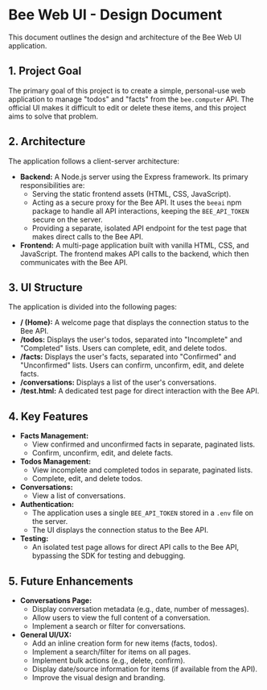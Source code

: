 # Bee Web UI - Design Document

This document outlines the design and architecture of the Bee Web UI application.

## 1. Project Goal

The primary goal of this project is to create a simple, personal-use web application to manage "todos" and "facts" from the `bee.computer` API. The official UI makes it difficult to edit or delete these items, and this project aims to solve that problem.

## 2. Architecture

The application follows a client-server architecture:

-   **Backend:** A Node.js server using the Express framework. Its primary responsibilities are:
    -   Serving the static frontend assets (HTML, CSS, JavaScript).
    -   Acting as a secure proxy for the Bee API. It uses the `beeai` npm package to handle all API interactions, keeping the `BEE_API_TOKEN` secure on the server.
    -   Providing a separate, isolated API endpoint for the test page that makes direct calls to the Bee API.
-   **Frontend:** A multi-page application built with vanilla HTML, CSS, and JavaScript. The frontend makes API calls to the backend, which then communicates with the Bee API.

## 3. UI Structure

The application is divided into the following pages:

-   **/ (Home):** A welcome page that displays the connection status to the Bee API.
-   **/todos:** Displays the user's todos, separated into "Incomplete" and "Completed" lists. Users can complete, edit, and delete todos.
-   **/facts:** Displays the user's facts, separated into "Confirmed" and "Unconfirmed" lists. Users can confirm, unconfirm, edit, and delete facts.
-   **/conversations:** Displays a list of the user's conversations.
-   **/test.html:** A dedicated test page for direct interaction with the Bee API.

## 4. Key Features

-   **Facts Management:**
    -   View confirmed and unconfirmed facts in separate, paginated lists.
    -   Confirm, unconfirm, edit, and delete facts.
-   **Todos Management:**
    -   View incomplete and completed todos in separate, paginated lists.
    -   Complete, edit, and delete todos.
-   **Conversations:**
    -   View a list of conversations.
-   **Authentication:**
    -   The application uses a single `BEE_API_TOKEN` stored in a `.env` file on the server.
    -   The UI displays the connection status to the Bee API.
-   **Testing:**
    -   An isolated test page allows for direct API calls to the Bee API, bypassing the SDK for testing and debugging.

## 5. Future Enhancements

-   **Conversations Page:**
    -   Display conversation metadata (e.g., date, number of messages).
    -   Allow users to view the full content of a conversation.
    -   Implement a search or filter for conversations.
-   **General UI/UX:**
    -   Add an inline creation form for new items (facts, todos).
    -   Implement a search/filter for items on all pages.
    -   Implement bulk actions (e.g., delete, confirm).
    -   Display date/source information for items (if available from the API).
    -   Improve the visual design and branding.
